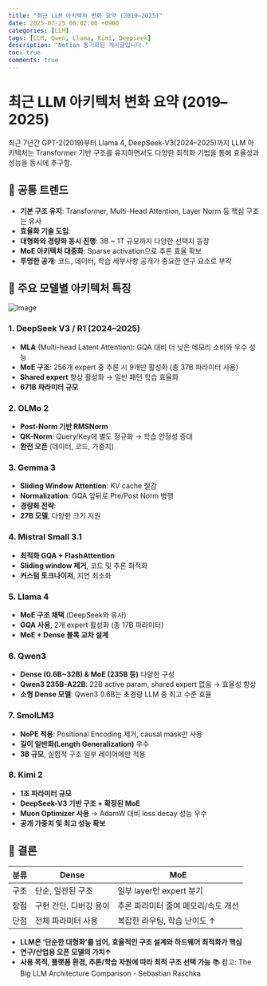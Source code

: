 ```yaml
---
title: "최근 LLM 아키텍처 변화 요약 (2019–2025)"
date: 2025-07-25 08:02:00 +0900
categories: [LLM]
tags: [LLM, Qwen, Llama, Kimi, Deepseek]
description: "Notion 동기화된 게시글입니다."
toc: true
comments: true
---
```


# 최근 LLM 아키텍처 변화 요약 (2019–2025)

최근 7년간 GPT-2(2019)부터 Llama 4, DeepSeek-V3(2024–2025)까지 LLM 아키텍처는 Transformer 기반 구조를 유지하면서도 다양한 최적화 기법을 통해 효율성과 성능을 동시에 추구함.

## 🔑 공통 트렌드

- **기본 구조 유지**: Transformer, Multi-Head Attention, Layer Norm 등 핵심 구조는 유사
- **효율화 기술 도입**:
- **대형화와 경량화 동시 진행**: 3B ~ 1T 규모까지 다양한 선택지 등장
- **MoE 아키텍처 대중화**: Sparse activation으로 추론 효율 확보
- **투명한 공개**: 코드, 데이터, 학습 세부사항 공개가 중요한 연구 요소로 부각
## 📌 주요 모델별 아키텍처 특징

![Image](https://prod-files-secure.s3.us-west-2.amazonaws.com/e6db513d-ec54-40ff-aa74-2487b0bcfe15/ac24fdd3-febf-45c7-8e99-afb6446591d8/image.png?X-Amz-Algorithm=AWS4-HMAC-SHA256&X-Amz-Content-Sha256=UNSIGNED-PAYLOAD&X-Amz-Credential=ASIAZI2LB466SG6N65UZ%2F20250726%2Fus-west-2%2Fs3%2Faws4_request&X-Amz-Date=20250726T043945Z&X-Amz-Expires=3600&X-Amz-Security-Token=IQoJb3JpZ2luX2VjECoaCXVzLXdlc3QtMiJHMEUCIQDlE92JkA9S9Q7Jz43lWMc2LfhoN8VZ%2BXKFWGU6l%2FG7%2BQIgY56mpsxDso99EOjGc6CKqpFIzHE3JiWhvYSAfs532z4q%2FwMIUxAAGgw2Mzc0MjMxODM4MDUiDHcGEr%2F6gqLRa6S6zyrcAwGP6gYUIPVPWXyWr7uOpMtU1SkBV4nW9CRC437uaVRILfqSo0JgzbIiFz0JaqgL9m2AS%2FsUSQGq7%2FYyYk0gwUrpP%2Bg2b91aJ%2FqBmH2UWoPJuLYqkkA7fkUjWO5mzjtVzDudHiYFMRCz%2FiOhmW%2Fe9gOVbK3LhiXWnsgGv9pROrUfCRTPalpmRrJGl0M%2BHgLpDNRDVOHMyhDAGDz7QipyiHzpCwy4aqziyV2Hg%2BiOG0ieBWgpg5YP0NEdpFAtO4L82eWXsJ6Jwxjl8bQXsL2laQuGva2e%2B09koBO67GfPI0LiNo5YjH%2BYtNs%2FeDM3XLIqVVYWSBD9x2rU0suxEhETbsIjKF%2BmA9OzEF0D5CojXLk%2FuN5%2FSk1aUSRRe5%2BZz0frsPb9Ig7BHx%2BFtid6AaEyynUr3YBKamVxSi4QBr1UMQawfJkFc0gLWra3OICYtKUybTYI6%2B4PnO3K%2FeHocg%2Bspee3In7lTWaEFTgz%2Bgz%2BKD%2BUoE%2FPZDcm%2FjcT2ZnVjzLhUHL%2Bg8lLnX8VP%2FHLyP%2BTpBRLKVWMm%2FWJtofT80o%2BTa6S6oV%2FC0euzIpAbTSYohA5kT85YaPzgT65hXNLo626DmysFnhoSVk%2F2xjQAT4h%2B9sW2Xyk11IQ5TYahe%2BUMN7xkMQGOqUBxOnij0H2L5NDPJ4OAcP%2B3wyS43LaIGXrDKrQCWKHEajq4ksJCDfkSk8ff59PcA1HN7yAFruG5mWvO0OkH5RareDnGlVBqbZvCPQ0arEONWDlMsViJX4NVvRO2lq3V%2BzUnoeZxo40rSBRZT3ZxpREXwIEJEVVgipWber3PCrISx%2BH8c5PFjkySDYyQyS%2BuAiIgNNZtC3eZ9i4XcmiULxVIfFWMv40&X-Amz-Signature=c888bf33de2153b72faeed5483785b4108f7f55be2e72985c30464f419b7f84d&X-Amz-SignedHeaders=host&x-amz-checksum-mode=ENABLED&x-id=GetObject)

### 1. DeepSeek V3 / R1 (2024–2025)

- **MLA** (Multi-head Latent Attention): GQA 대비 더 낮은 메모리 소비와 우수 성능
- **MoE 구조**: 256개 expert 중 추론 시 9개만 활성화 (총 37B 파라미터 사용)
- **Shared expert** 항상 활성화 → 일반 패턴 학습 효율화
- **671B 파라미터 규모**
### 2. OLMo 2

- **Post-Norm 기반 RMSNorm**
- **QK-Norm**: Query/Key에 별도 정규화 → 학습 안정성 증대
- **완전 오픈** (데이터, 코드, 가중치)
### 3. Gemma 3

- **Sliding Window Attention**: KV cache 절감
- **Normalization**: GQA 앞뒤로 Pre/Post Norm 병행
- **경량화 전략**:
- **27B 모델**, 다양한 크기 지원
### 4. Mistral Small 3.1

- **최적화 GQA + FlashAttention**
- **Sliding window 제거**, 코드 및 추론 최적화
- **커스텀 토크나이저**, 지연 최소화
### 5. Llama 4

- **MoE 구조 채택** (DeepSeek와 유사)
- **GQA 사용**, 2개 expert 활성화 (총 17B 파라미터)
- **MoE + Dense 블록 교차 설계**
### 6. Qwen3

- **Dense (0.6B~32B) & MoE (235B 등)** 다양한 구성
- **Qwen3 235B-A22B**: 22B active param, shared expert 없음 → 효율성 향상
- **소형 Dense 모델**: Qwen3 0.6B는 초경량 LLM 중 최고 수준 효율
### 7. SmolLM3

- **NoPE 적용**: Positional Encoding 제거, causal mask만 사용
- **길이 일반화(Length Generalization)** 우수
- **3B 규모**, 실험적 구조 일부 레이어에만 적용
### 8. Kimi 2

- **1조 파라미터 규모**
- **DeepSeek-V3 기반 구조 + 확장된 MoE**
- **Muon Optimizer 사용** → AdamW 대비 loss decay 성능 우수
- **공개 가중치 및 최고 성능 확보**
## 🧩 결론

| 분류 | Dense | MoE |
| --- | --- | --- |
| 구조 | 단순, 일관된 구조 | 일부 layer만 expert 분기 |
| 장점 | 구현 간단, 디버깅 용이 | 추론 파라미터 줄여 메모리/속도 개선 |
| 단점 | 전체 파라미터 사용 | 복잡한 라우팅, 학습 난이도 ↑ |

- **LLM은 ‘단순한 대형화’를 넘어, 효율적인 구조 설계와 하드웨어 최적화가 핵심**
- **연구/산업용 오픈 모델의 가치↑**
- **사용 목적, 플랫폼 환경, 추론/학습 자원에 따라 최적 구조 선택 가능**
📚 참고: The Big LLM Architecture Comparison - Sebastian Raschka


